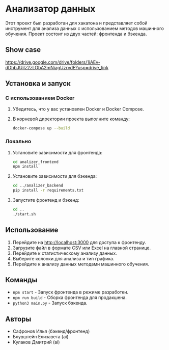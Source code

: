 # Анализатор данных

Этот проект был разработан для хакатона и представляет собой инструмент для анализа данных с использованием методов машинного обучения. Проект состоит из двух частей: фронтенда и бэкенда.

## Show case

https://drive.google.com/drive/folders/1iAEv-dDhbJUiIz2zLObA2mNiagUzrvdE?usp=drive_link

## Установка и запуск

### С использованием Docker

1. Убедитесь, что у вас установлен Docker и Docker Compose.
2. В корневой директории проекта выполните команду:

    ```sh
    docker-compose up --build
    ```

### Локально

1. Установите зависимости для фронтенда:

    ```sh
    cd analizer_frontend
    npm install
    ```

2. Установите зависимости для бэкенда:

    ```sh
    cd ../analizer_backend
    pip install -r requirements.txt
    ```

3. Запустите фронтенд и бэкенд:

    ```sh
    cd ..
    ./start.sh
    ```

## Использование

1. Перейдите на [http://localhost:3000](http://localhost:3000) для доступа к фронтенду.
2. Загрузите файл в формате CSV или Excel на главной странице.
3. Перейдите к статистическому анализу данных.
4. Выберите колонки для анализа и тип графика.
5. Перейдите к анализу данных методами машинного обучения.

## Команды

- `npm start` - Запуск фронтенда в режиме разработки.
- `npm run build` - Сборка фронтенда для продакшена.
- `python3 main.py` - Запуск бэкенда.


## Авторы

- Сафронов Илья (бэкенд/фронтенд)
- Блувштейн Елизавета (ai)
- Кулаков Дмитрий (ai)
